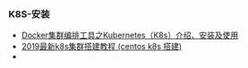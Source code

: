 ### K8S-安装
- [Docker集群编排工具之Kubernetes（K8s）介绍、安装及使用](https://www.cnblogs.com/lyq863987322/p/8516958.html)
- [2019最新k8s集群搭建教程 (centos k8s 搭建)](https://zhuanlan.zhihu.com/p/62814079)
- []()